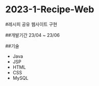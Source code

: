 # 2023-1-Recipe-Web

#레시피 공유 웹사이트 구현

##개발기간
23/04 ~ 23/06

##기술
  - Java
  - JSP
  - HTML
  - CSS
  - MySQL

